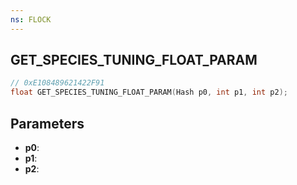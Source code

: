 ```yaml
---
ns: FLOCK
---
```

## GET_SPECIES_TUNING_FLOAT_PARAM

```c
// 0xE108489621422F91
float GET_SPECIES_TUNING_FLOAT_PARAM(Hash p0, int p1, int p2);
```

## Parameters
* **p0**:
* **p1**:
* **p2**:

